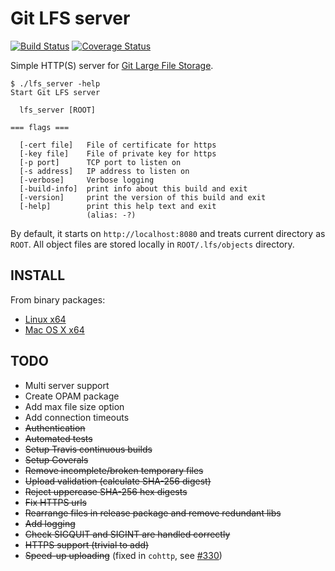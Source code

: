 
# Git LFS server

[![Build Status](https://travis-ci.org/artemkin/git-lfs-server.svg?branch=master)](https://travis-ci.org/artemkin/git-lfs-server)
[![Coverage Status](https://coveralls.io/repos/artemkin/git-lfs-server/badge.png?branch=master)](https://coveralls.io/r/artemkin/git-lfs-server?branch=master)

Simple HTTP(S) server for [Git Large File Storage](https://git-lfs.github.com).

```
$ ./lfs_server -help
Start Git LFS server

  lfs_server [ROOT]

=== flags ===

  [-cert file]   File of certificate for https
  [-key file]    File of private key for https
  [-p port]      TCP port to listen on
  [-s address]   IP address to listen on
  [-verbose]     Verbose logging
  [-build-info]  print info about this build and exit
  [-version]     print the version of this build and exit
  [-help]        print this help text and exit
                 (alias: -?)
```
By default, it starts on `http://localhost:8080` and treats current directory as `ROOT`. All object files are stored locally in `ROOT/.lfs/objects` directory.

## INSTALL

From binary packages:
* [Linux x64](https://github.com/artemkin/git-lfs-server/releases/download/v0.2.2/lfs_server-0.2.2-linux.x64.tar.gz)
* [Mac OS X x64](https://github.com/artemkin/git-lfs-server/releases/download/v0.2.2/lfs_server-0.2.2-osx.x64.tar.gz)

## TODO
* Multi server support
* Create OPAM package
* Add max file size option
* Add connection timeouts
* ~~Authentication~~
* ~~Automated tests~~
* ~~Setup Travis continuous builds~~
* ~~Setup Coverals~~
* ~~Remove incomplete/broken temporary files~~
* ~~Upload validation (calculate SHA-256 digest)~~
* ~~Reject uppercase SHA-256 hex digests~~
* ~~Fix HTTPS urls~~
* ~~Rearrange files in release package and remove redundant libs~~
* ~~Add logging~~
* ~~Check SIGQUIT and SIGINT are handled correctly~~
* ~~HTTPS support (trivial to add)~~
* ~~Speed-up uploading~~ (fixed in `cohttp`, see [#330](https://github.com/mirage/ocaml-cohttp/pull/330))

